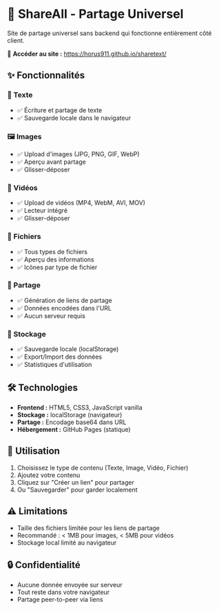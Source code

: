 # 🚀 ShareAll - Partage Universel

Site de partage universel sans backend qui fonctionne entièrement côté client.

🔗 **Accéder au site :** https://horus911.github.io/sharetext/

## ✨ Fonctionnalités

### 📝 Texte
- ✅ Écriture et partage de texte
- ✅ Sauvegarde locale dans le navigateur

### 🖼️ Images
- ✅ Upload d'images (JPG, PNG, GIF, WebP)
- ✅ Aperçu avant partage
- ✅ Glisser-déposer

### 🎥 Vidéos
- ✅ Upload de vidéos (MP4, WebM, AVI, MOV)
- ✅ Lecteur intégré
- ✅ Glisser-déposer

### 📁 Fichiers
- ✅ Tous types de fichiers
- ✅ Aperçu des informations
- ✅ Icônes par type de fichier

### 🔗 Partage
- ✅ Génération de liens de partage
- ✅ Données encodées dans l'URL
- ✅ Aucun serveur requis

### 💾 Stockage
- ✅ Sauvegarde locale (localStorage)
- ✅ Export/Import des données
- ✅ Statistiques d'utilisation

## 🛠️ Technologies

- **Frontend :** HTML5, CSS3, JavaScript vanilla
- **Stockage :** localStorage (navigateur)
- **Partage :** Encodage base64 dans URL
- **Hébergement :** GitHub Pages (statique)

## 🚀 Utilisation

1. Choisissez le type de contenu (Texte, Image, Vidéo, Fichier)
2. Ajoutez votre contenu
3. Cliquez sur "Créer un lien" pour partager
4. Ou "Sauvegarder" pour garder localement

## ⚠️ Limitations

- Taille des fichiers limitée pour les liens de partage
- Recommandé : < 1MB pour images, < 5MB pour vidéos
- Stockage local limité au navigateur

## 🔒 Confidentialité

- Aucune donnée envoyée sur serveur
- Tout reste dans votre navigateur
- Partage peer-to-peer via liens
